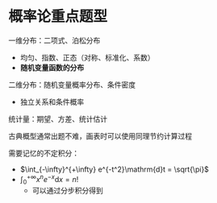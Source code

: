 # 概率论重点题型

一维分布：二项式、泊松分布

- 均匀、指数、正态（对称、标准化、系数）
- **随机变量函数的分布**

二维分布：随机变量概率分布、条件密度

- 独立关系和条件概率

统计量：期望、方差、统计估计

古典概型通常出题不难，画表时可以使用同理节约计算过程

需要记忆的不定积分：

- $\int_{-\infty}^{+\infty} e^{-t^2}\mathrm{d}t = \sqrt{\pi}$
- $\int_0^{+\infty} x^ne^{-x}\mathrm{d}x = n!$
  - 可以通过分步积分得到
